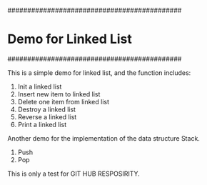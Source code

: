 ############################################
# Demo for Linked List
############################################

This is a simple demo for linked list, and the function includes:
1. Init a linked list
2. Insert new item to linked list
3. Delete one item from linked list
4. Destroy a linked list
5. Reverse a linked list
6. Print a linked list

Another demo for the implementation of the data structure Stack.
1. Push
2. Pop


This is only a test for GIT HUB RESPOSIRITY.


